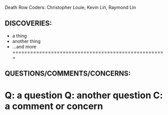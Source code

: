 Death Row Coders: Christopher Louie, Kevin Lin, Raymond Lin

DISCOVERIES:
----------------------------------------------------
* a thing
* another thing
* ...and more
====================================================


QUESTIONS/COMMENTS/CONCERNS:
----------------------------------------------------
Q: a question
Q: another question
C: a comment or concern
====================================================
